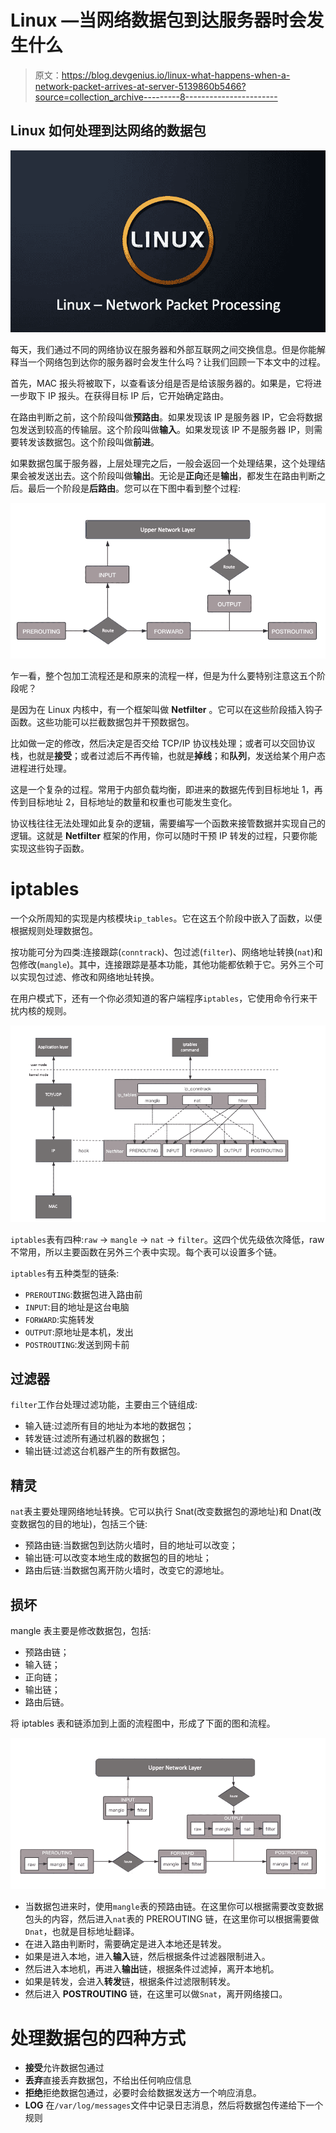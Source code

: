 # Linux —当网络数据包到达服务器时会发生什么

> 原文：<https://blog.devgenius.io/linux-what-happens-when-a-network-packet-arrives-at-server-5139860b5466?source=collection_archive---------8----------------------->

## Linux 如何处理到达网络的数据包

![](img/87cef08999345dc32281c9339749d46f.png)

每天，我们通过不同的网络协议在服务器和外部互联网之间交换信息。但是你能解释当一个网络包到达你的服务器时会发生什么吗？让我们回顾一下本文中的过程。

首先，MAC 报头将被取下，以查看该分组是否是给该服务器的。如果是，它将进一步取下 IP 报头。在获得目标 IP 后，它开始确定路由。

在路由判断之前，这个阶段叫做**预路由**。如果发现该 IP 是服务器 IP，它会将数据包发送到较高的传输层。这个阶段叫做**输入**。如果发现该 IP 不是服务器 IP，则需要转发该数据包。这个阶段叫做**前进**。

如果数据包属于服务器，上层处理完之后，一般会返回一个处理结果，这个处理结果会被发送出去。这个阶段叫做**输出**。无论是**正向**还是**输出**，都发生在路由判断之后。最后一个阶段是**后路由**。您可以在下图中看到整个过程:

![](img/f3ada0e70060c98695ef8b16cad6632f.png)

乍一看，整个包加工流程还是和原来的流程一样，但是为什么要特别注意这五个阶段呢？

是因为在 Linux 内核中，有一个框架叫做 **Netfilter** 。它可以在这些阶段插入钩子函数。这些功能可以拦截数据包并干预数据包。

比如做一定的修改，然后决定是否交给 TCP/IP 协议栈处理；或者可以交回协议栈，也就是**接受**；或者过滤后不再传输，也就是**掉线**；和**队列**，发送给某个用户态进程进行处理。

这是一个复杂的过程。常用于内部负载均衡，即进来的数据先传到目标地址 1，再传到目标地址 2，目标地址的数量和权重也可能发生变化。

协议栈往往无法处理如此复杂的逻辑，需要编写一个函数来接管数据并实现自己的逻辑。这就是 **Netfilter** 框架的作用，你可以随时干预 IP 转发的过程，只要你能实现这些钩子函数。

# iptables

一个众所周知的实现是内核模块`ip_tables`。它在这五个阶段中嵌入了函数，以便根据规则处理数据包。

按功能可分为四类:连接跟踪(`conntrack`)、包过滤(`filter`)、网络地址转换(`nat`)和包修改(`mangle`)。其中，连接跟踪是基本功能，其他功能都依赖于它。另外三个可以实现包过滤、修改和网络地址转换。

在用户模式下，还有一个你必须知道的客户端程序`iptables`，它使用命令行来干扰内核的规则。

![](img/d1fb7e6aaf896d4b8e8f08062e43626e.png)

`iptables`表有四种:`raw` → `mangle` → `nat` → `filter`。这四个优先级依次降低，raw 不常用，所以主要函数在另外三个表中实现。每个表可以设置多个链。

`iptables`有五种类型的链条:

*   `PREROUTING`:数据包进入路由前
*   `INPUT`:目的地址是这台电脑
*   `FORWARD`:实施转发
*   `OUTPUT`:原地址是本机，发出
*   `POSTROUTING`:发送到网卡前

## 过滤器

`filter`工作台处理过滤功能，主要由三个链组成:

*   输入链:过滤所有目的地址为本地的数据包；
*   转发链:过滤所有通过机器的数据包；
*   输出链:过滤这台机器产生的所有数据包。

## 精灵

`nat`表主要处理网络地址转换。它可以执行 Snat(改变数据包的源地址)和 Dnat(改变数据包的目的地址)，包括三个链:

*   预路由链:当数据包到达防火墙时，目的地址可以改变；
*   输出链:可以改变本地生成的数据包的目的地址；
*   路由后链:当数据包离开防火墙时，改变它的源地址。

## 损坏

mangle 表主要是修改数据包，包括:

*   预路由链；
*   输入链；
*   正向链；
*   输出链；
*   路由后链。

将 iptables 表和链添加到上面的流程图中，形成了下面的图和流程。

![](img/02f0c3c6be1b07140d714a573ed5d743.png)

*   当数据包进来时，使用`mangle`表的预路由链。在这里你可以根据需要改变数据包头的内容，然后进入`nat`表的 PREROUTING 链，在这里你可以根据需要做`Dnat`，也就是目标地址翻译。
*   在进入路由判断时，需要确定是进入本地还是转发。
*   如果是进入本地，进入**输入**链，然后根据条件过滤器限制进入。
*   然后进入本地机，再进入**输出**链，根据条件过滤掉，离开本地机。
*   如果是转发，会进入**转发**链，根据条件过滤限制转发。
*   然后进入 **POSTROUTING** 链，在这里可以做`Snat`，离开网络接口。

# 处理数据包的四种方式

*   **接受**允许数据包通过
*   **丢弃**直接丢弃数据包，不给出任何响应信息
*   **拒绝**拒绝数据包通过，必要时会给数据发送方一个响应消息。
*   **LOG** 在`/var/log/messages`文件中记录日志消息，然后将数据包传递给下一个规则